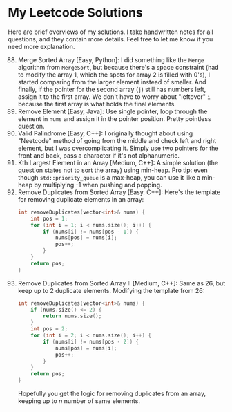 # My Leetcode Solutions

Here are brief overviews of my solutions.
I take handwritten notes for all questions, and they contain more details.
Feel free to let me know if you need more explanation.

88. Merge Sorted Array [Easy, Python]: I did something like the `Merge` algorithm from `MergeSort`, but because there's a space constraint (had to modify the array 1, which the spots for array 2 is filled with 0's), I started comparing from the larger element instead of smaller.
  And finally, if the pointer for the second array (`j`) still has numbers left, assign it to the first array.
  We don't have to worry about "leftover" `i` because the first array is what holds the final elements.
27. Remove Element [Easy, Java]: Use single pointer, loop through the element in `nums` and assign it in the pointer position.
  Pretty pointless question.
125. Valid Palindrome [Easy, C++]: I originally thought about using "Neetcode" method of going from the middle and check left and right element, but I was overcomplicating it.
    Simply use two pointers for the front and back, pass a character if it's not alphanumeric.
215. Kth Largest Element in an Array [Medium, C++]: A simple solution (the question states not to sort the array) using min-heap.
    Pro tip: even though `std::priority_queue` is a max-heap, you can use it like a min-heap by multiplying -1 when pushing and popping.
26. Remove Duplicates from Sorted Array [Easy. C++]: Here's the template for removing duplicate elements in an array:
    ```cpp
    int removeDuplicates(vector<int>& nums) {
        int pos = 1;
        for (int i = 1; i < nums.size(); i++) {
            if (nums[i] != nums[pos - 1]) {
                nums[pos] = nums[i];
                pos++;
            }
        }
        return pos;
    }
    ```
80. Remove Duplicates from Sorted Array II [Medium, C++]: Same as 26, but keep up to 2 duplicate elements. Modifying the template from 26:
    ```cpp
    int removeDuplicates(vector<int>& nums) {
        if (nums.size() <= 2) {
            return nums.size();
        }
        int pos = 2;
        for (int i = 2; i < nums.size(); i++) {
            if (nums[i] != nums[pos - 2]) {
                nums[pos] = nums[i];
                pos++;
            }
        }
        return pos;
    }
    ```
    Hopefully you get the logic for removing duplicates from an array, keeping up to $n$ number of same elements.

